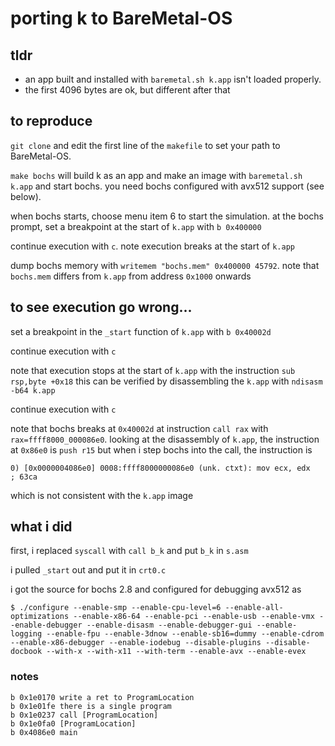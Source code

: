 # porting k to BareMetal-OS

## tldr
 - an app built and installed with `baremetal.sh k.app` isn't loaded properly.
 - the first 4096 bytes are ok, but different after that

## to reproduce
`git clone` and edit the first line of the `makefile` to set your path to BareMetal-OS.

`make bochs` will build k as an app and make an image with `baremetal.sh k.app` 
and start bochs. you need bochs configured with avx512 support (see below).

when bochs starts, choose menu item 6 to start the simulation. 
at the bochs prompt, set a breakpoint at the start of 
`k.app` with `b 0x400000`

continue execution with `c`.  note execution breaks at the start of `k.app`

dump bochs memory with `writemem "bochs.mem" 0x400000 45792`. note that `bochs.mem` differs from `k.app` from address `0x1000` onwards

## to see execution go wrong...
set a breakpoint in the `_start` function of `k.app` with `b 0x40002d`

continue execution with `c`

note that execution stops at the start of `k.app` with the instruction `sub rsp,byte +0x18` this can be verified by disassembling the `k.app` with `ndisasm -b64 k.app`

continue execution with `c`

note that bochs breaks at `0x40002d` at instruction `call rax` with `rax=ffff8000_000086e0`. looking at the disassembly of `k.app`, the instruction at `0x86e0` is `push r15` but when i step bochs into the call, the instruction is 
```
0) [0x0000004086e0] 0008:ffff8000000086e0 (unk. ctxt): mov ecx, edx              ; 63ca
```
which is not consistent with the `k.app` image

## what i did

first, i replaced `syscall` with `call b_k` and put `b_k` in `s.asm`

i pulled `_start` out and put it in `crt0.c`

i got the source for bochs 2.8 and configured for debugging avx512 as
```
$ ./configure --enable-smp --enable-cpu-level=6 --enable-all-optimizations --enable-x86-64 --enable-pci --enable-usb --enable-vmx --enable-debugger --enable-disasm --enable-debugger-gui --enable-logging --enable-fpu --enable-3dnow --enable-sb16=dummy --enable-cdrom --enable-x86-debugger --enable-iodebug --disable-plugins --disable-docbook --with-x --with-x11 --with-term --enable-avx --enable-evex
```

### notes
```
b 0x1e0170 write a ret to ProgramLocation
b 0x1e01fe there is a single program
b 0x1e0237 call [ProgramLocation]
b 0x1e0fa0 [ProgramLocation]
b 0x4086e0 main
```
